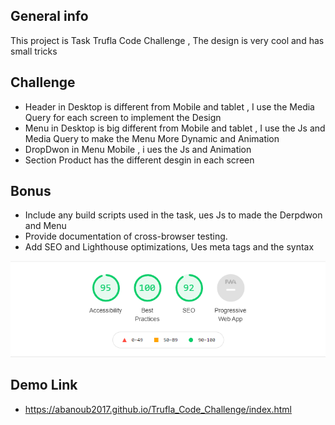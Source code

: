 ## General info
This project is Task  Trufla Code Challenge , The design is very cool and has small tricks
## Challenge
* Header in Desktop is different from Mobile and tablet , 
  I use the Media Query for each screen to implement the Design 
* Menu in Desktop is big different from Mobile and tablet ,
  I use the Js and Media Query to make the Menu More Dynamic and Animation
* DropDwon in Menu Mobile , i ues the Js and Animation
* Section Product has the different desgin in each screen
	
## Bonus
* Include any build scripts used in the task, ues Js to made the Derpdwon and Menu
* Provide documentation of cross-browser testing.
* Add SEO and Lighthouse optimizations, Ues meta tags and the syntax 

![SEO](./images/seo.png)


## Demo Link
* https://abanoub2017.github.io/Trufla_Code_Challenge/index.html